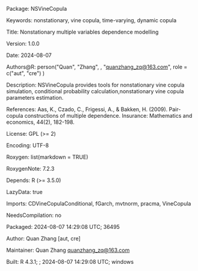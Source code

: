 Package: NSVineCopula

Keywords: nonstationary, vine copula, time-varying, dynamic copula

Title: Nonstationary multiple variables dependence modelling

Version: 1.0.0

Date: 2024-08-07

Authors@R: 
    person("Quan", "Zhang", , "quanzhang_zq@163.com", role = c("aut", "cre")
    )
    
Description: NSVineCopula provides tools for nonstationary vine copula simulation, conditional probability calculation,nonstationary vine copula parameters estimation.

References: Aas, K., Czado, C., Frigessi, A., & Bakken, H. (2009).
        Pair-copula constructions of multiple dependence. Insurance:
        Mathematics and economics, 44(2), 182-198.
        
License: GPL (>= 2)

Encoding: UTF-8

Roxygen: list(markdown = TRUE)

RoxygenNote: 7.2.3

Depends: R (>= 3.5.0)

LazyData: true

Imports: CDVineCopulaConditional, fGarch, mvtnorm, pracma, VineCopula

NeedsCompilation: no

Packaged: 2024-08-07 14:29:08 UTC; 36495

Author: Quan Zhang [aut, cre]

Maintainer: Quan Zhang <quanzhang_zq@163.com>

Built: R 4.3.1; ; 2024-08-07 14:29:08 UTC; windows
